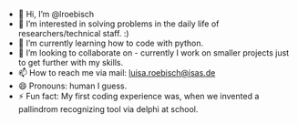 - 👋 Hi, I’m @lroebisch
- 👀 I’m interested in solving problems in the daily life of researchers/technical staff. :)
- 🌱 I’m currently learning how to code with python.
- 💞️ I’m looking to collaborate on - currently I work on smaller projects just to get further with my skills.
- 📫 How to reach me via mail: luisa.roebisch@isas.de
- 😄 Pronouns: human I guess.
- ⚡ Fun fact: My first coding experience was, when we invented a pallindrom recognizing tool via delphi at school.

<!---
lroebisch/lroebisch is a ✨ special ✨ repository because its `README.md` (this file) appears on your GitHub profile.
You can click the Preview link to take a look at your changes.
--->
